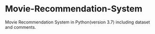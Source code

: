 # Movie-Recommendation-System
Movie Recommendation System in Python(version 3.7) including dataset and comments.

